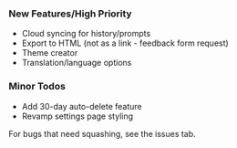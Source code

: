 ### New Features/High Priority
- Cloud syncing for history/prompts
- Export to HTML (not as a link - feedback form request)
- Theme creator
- Translation/language options


### Minor Todos
- Add 30-day auto-delete feature
- Revamp settings page styling

For bugs that need squashing, see the issues tab. 

